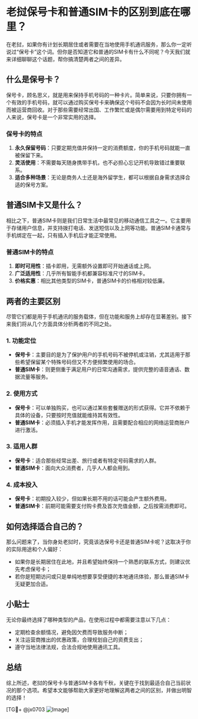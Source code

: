# 老挝保号卡和普通SIM卡的区别到底在哪里？

在老挝，如果你有计划长期居住或者需要在当地使用手机通讯服务，那么你一定听说过“保号卡”这个词。但你是否知道它和普通的SIM卡有什么不同呢？今天我们就来详细聊聊这个话题，帮你搞清楚两者之间的差异。

## 什么是保号卡？

保号卡，顾名思义，就是用来保持手机号码的一种卡片。简单来说，只要你拥有一个有效的手机号码，就可以通过购买保号卡来确保这个号码不会因为长时间未使用而被运营商回收。对于那些需要经常出国、工作繁忙或是偶尔需要用到特定号码的人来说，保号卡是一个非常实用的选择。

### 保号卡的特点

1. **永久保留号码**：只要定期充值并保持一定的消费额度，你的手机号码就能一直被保留下来。
2. **灵活使用**：不需要每天随身携带手机，也不必担心忘记开机导致错过重要联系。
3. **适合多种场景**：无论是商务人士还是海外留学生，都可以根据自身需求选择合适的保号方案。

## 普通SIM卡又是什么？

相比之下，普通SIM卡则是我们日常生活中最常见的移动通信工具之一。它主要用于存储用户信息，并支持拨打电话、发送短信以及上网等功能。普通SIM卡通常与手机绑定在一起，只有插入手机后才能正常使用。

### 普通SIM卡的特点

1. **即时可用性**：插卡即用，无需额外设置即可开始通话或上网。
2. **广泛适用性**：几乎所有智能手机都兼容标准尺寸的SIM卡。
3. **价格实惠**：相比其他类型的SIM卡，普通SIM卡的价格相对较低廉。

## 两者的主要区别

尽管它们都是用于手机通讯的服务载体，但在功能和服务上却存在显著差别。接下来我们将从几个方面具体分析两者的不同之处。

### 1. 功能定位

- **保号卡**：主要目的是为了保护用户的手机号码不被停机或注销，尤其适用于那些希望保留某个特殊号码但又不方便频繁使用的场合。
- **普通SIM卡**：则更侧重于满足用户的日常沟通需求，提供完整的语音通话、数据流量等服务。

### 2. 使用方式

- **保号卡**：可以单独购买，也可以通过某些套餐赠送的形式获得。它并不依赖于具体的设备，只要按时充值就能维持其有效性。
- **普通SIM卡**：必须插入手机才能发挥作用，且需要配合相应的网络运营商账户进行激活。

### 3. 适用人群

- **保号卡**：适合那些经常出差、旅行或者有特定号码需求的人群。
- **普通SIM卡**：面向大众消费者，几乎人人都会用到。

### 4. 成本投入

- **保号卡**：初期投入较少，但如果长期不用的话可能会产生额外费用。
- **普通SIM卡**：前期可能需要支付购卡费及首次充值金额，之后按需消费即可。

## 如何选择适合自己的？

那么问题来了，当你身处老挝时，究竟该选保号卡还是普通SIM卡呢？这取决于你的实际用途和个人偏好：

- 如果你是长期居住在此地，并且希望始终保持一个熟悉的联系方式，则建议优先考虑保号卡；
- 若你是短期访问或只是单纯地想要享受便捷的本地通讯体验，那么普通SIM卡无疑更加合适。

## 小贴士

无论你最终选择了哪种类型的产品，在使用过程中都需要注意以下几点：

- 定期检查余额情况，避免因欠费而导致服务中断；
- 关注运营商推出的优惠政策，合理规划自己的资费支出；
- 遵守当地法律法规，合法合规地使用通讯工具。

## 总结

综上所述，老挝的保号卡与普通SIM卡各有千秋，关键在于找到最适合自己当前状况的那个选项。希望本文能够帮助大家更好地理解这两者之间的区别，并做出明智的选择！

[TG💪+ @jx0703 ![Image](https://github.com/user-attachments/assets/dbca1d08-cadb-493c-b0ec-ad6f7a83f270)]